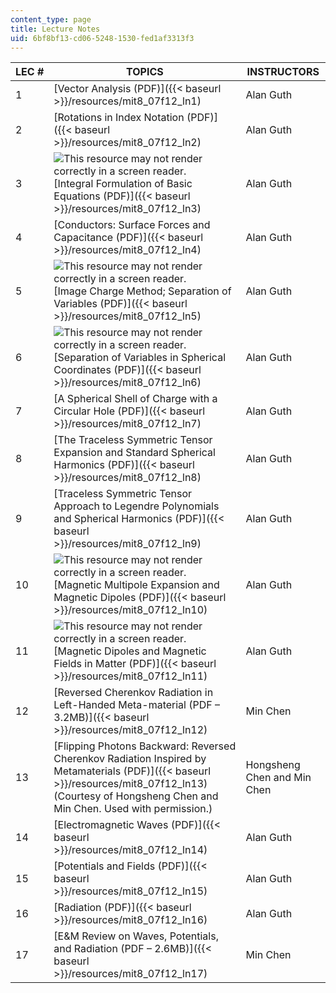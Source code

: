 ```yaml
---
content_type: page
title: Lecture Notes
uid: 6bf8bf13-cd06-5248-1530-fed1af3313f3
---
```


| LEC # | TOPICS | INSTRUCTORS |
| --- | --- | --- |
| 1 | [Vector Analysis (PDF)]({{< baseurl >}}/resources/mit8_07f12_ln1) | Alan Guth |
| 2 | [Rotations in Index Notation (PDF)]({{< baseurl >}}/resources/mit8_07f12_ln2) | Alan Guth |
| 3 | ![This resource may not render correctly in a screen reader.](/images/inacessible.gif) [Integral Formulation of Basic Equations (PDF)]({{< baseurl >}}/resources/mit8_07f12_ln3) | Alan Guth |
| 4 | [Conductors: Surface Forces and Capacitance (PDF)]({{< baseurl >}}/resources/mit8_07f12_ln4) | Alan Guth |
| 5 | ![This resource may not render correctly in a screen reader.](/images/inacessible.gif) [Image Charge Method; Separation of Variables (PDF)]({{< baseurl >}}/resources/mit8_07f12_ln5) | Alan Guth |
| 6 | ![This resource may not render correctly in a screen reader.](/images/inacessible.gif) [Separation of Variables in Spherical Coordinates (PDF)]({{< baseurl >}}/resources/mit8_07f12_ln6) | Alan Guth |
| 7 | [A Spherical Shell of Charge with a Circular Hole (PDF)]({{< baseurl >}}/resources/mit8_07f12_ln7) | Alan Guth |
| 8 | [The Traceless Symmetric Tensor Expansion and Standard Spherical Harmonics (PDF)]({{< baseurl >}}/resources/mit8_07f12_ln8) | Alan Guth |
| 9 | [Traceless Symmetric Tensor Approach to Legendre Polynomials and Spherical Harmonics (PDF)]({{< baseurl >}}/resources/mit8_07f12_ln9) | Alan Guth |
| 10 | ![This resource may not render correctly in a screen reader.](/images/inacessible.gif) [Magnetic Multipole Expansion and Magnetic Dipoles (PDF)]({{< baseurl >}}/resources/mit8_07f12_ln10) | Alan Guth |
| 11 | ![This resource may not render correctly in a screen reader.](/images/inacessible.gif) [Magnetic Dipoles and Magnetic Fields in Matter (PDF)]({{< baseurl >}}/resources/mit8_07f12_ln11) | Alan Guth |
| 12 | [Reversed Cherenkov Radiation in Left-Handed Meta-material (PDF – 3.2MB)]({{< baseurl >}}/resources/mit8_07f12_ln12) | Min Chen |
| 13 | [Flipping Photons Backward: Reversed Cherenkov Radiation Inspired by Metamaterials (PDF)]({{< baseurl >}}/resources/mit8_07f12_ln13) (Courtesy of Hongsheng Chen and Min Chen. Used with permission.) | Hongsheng Chen and Min Chen |
| 14 | [Electromagnetic Waves (PDF)]({{< baseurl >}}/resources/mit8_07f12_ln14) | Alan Guth |
| 15 | [Potentials and Fields (PDF)]({{< baseurl >}}/resources/mit8_07f12_ln15) | Alan Guth |
| 16 | [Radiation (PDF)]({{< baseurl >}}/resources/mit8_07f12_ln16) | Alan Guth |
| 17 | [E&M Review on Waves, Potentials, and Radiation (PDF – 2.6MB)]({{< baseurl >}}/resources/mit8_07f12_ln17) | Min Chen